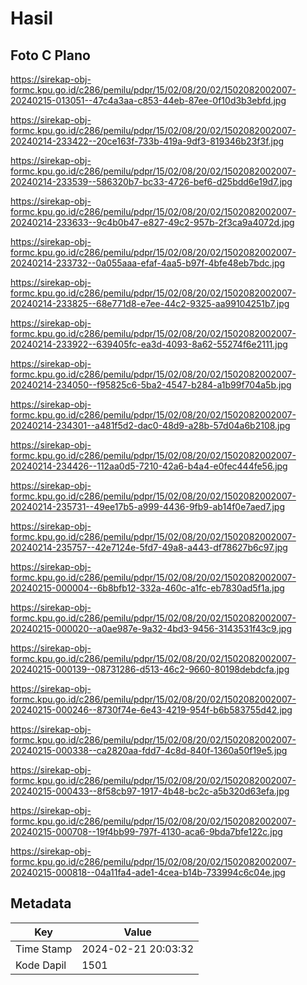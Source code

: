 # Hasil

## Foto C Plano

https://sirekap-obj-formc.kpu.go.id/c286/pemilu/pdpr/15/02/08/20/02/1502082002007-20240215-013051--47c4a3aa-c853-44eb-87ee-0f10d3b3ebfd.jpg

https://sirekap-obj-formc.kpu.go.id/c286/pemilu/pdpr/15/02/08/20/02/1502082002007-20240214-233422--20ce163f-733b-419a-9df3-819346b23f3f.jpg

https://sirekap-obj-formc.kpu.go.id/c286/pemilu/pdpr/15/02/08/20/02/1502082002007-20240214-233539--586320b7-bc33-4726-bef6-d25bdd6e19d7.jpg

https://sirekap-obj-formc.kpu.go.id/c286/pemilu/pdpr/15/02/08/20/02/1502082002007-20240214-233633--9c4b0b47-e827-49c2-957b-2f3ca9a4072d.jpg

https://sirekap-obj-formc.kpu.go.id/c286/pemilu/pdpr/15/02/08/20/02/1502082002007-20240214-233732--0a055aaa-efaf-4aa5-b97f-4bfe48eb7bdc.jpg

https://sirekap-obj-formc.kpu.go.id/c286/pemilu/pdpr/15/02/08/20/02/1502082002007-20240214-233825--68e771d8-e7ee-44c2-9325-aa99104251b7.jpg

https://sirekap-obj-formc.kpu.go.id/c286/pemilu/pdpr/15/02/08/20/02/1502082002007-20240214-233922--639405fc-ea3d-4093-8a62-55274f6e2111.jpg

https://sirekap-obj-formc.kpu.go.id/c286/pemilu/pdpr/15/02/08/20/02/1502082002007-20240214-234050--f95825c6-5ba2-4547-b284-a1b99f704a5b.jpg

https://sirekap-obj-formc.kpu.go.id/c286/pemilu/pdpr/15/02/08/20/02/1502082002007-20240214-234301--a481f5d2-dac0-48d9-a28b-57d04a6b2108.jpg

https://sirekap-obj-formc.kpu.go.id/c286/pemilu/pdpr/15/02/08/20/02/1502082002007-20240214-234426--112aa0d5-7210-42a6-b4a4-e0fec444fe56.jpg

https://sirekap-obj-formc.kpu.go.id/c286/pemilu/pdpr/15/02/08/20/02/1502082002007-20240214-235731--49ee17b5-a999-4436-9fb9-ab14f0e7aed7.jpg

https://sirekap-obj-formc.kpu.go.id/c286/pemilu/pdpr/15/02/08/20/02/1502082002007-20240214-235757--42e7124e-5fd7-49a8-a443-df78627b6c97.jpg

https://sirekap-obj-formc.kpu.go.id/c286/pemilu/pdpr/15/02/08/20/02/1502082002007-20240215-000004--6b8bfb12-332a-460c-a1fc-eb7830ad5f1a.jpg

https://sirekap-obj-formc.kpu.go.id/c286/pemilu/pdpr/15/02/08/20/02/1502082002007-20240215-000020--a0ae987e-9a32-4bd3-9456-3143531f43c9.jpg

https://sirekap-obj-formc.kpu.go.id/c286/pemilu/pdpr/15/02/08/20/02/1502082002007-20240215-000139--08731286-d513-46c2-9660-80198debdcfa.jpg

https://sirekap-obj-formc.kpu.go.id/c286/pemilu/pdpr/15/02/08/20/02/1502082002007-20240215-000246--8730f74e-6e43-4219-954f-b6b583755d42.jpg

https://sirekap-obj-formc.kpu.go.id/c286/pemilu/pdpr/15/02/08/20/02/1502082002007-20240215-000338--ca2820aa-fdd7-4c8d-840f-1360a50f19e5.jpg

https://sirekap-obj-formc.kpu.go.id/c286/pemilu/pdpr/15/02/08/20/02/1502082002007-20240215-000433--8f58cb97-1917-4b48-bc2c-a5b320d63efa.jpg

https://sirekap-obj-formc.kpu.go.id/c286/pemilu/pdpr/15/02/08/20/02/1502082002007-20240215-000708--19f4bb99-797f-4130-aca6-9bda7bfe122c.jpg

https://sirekap-obj-formc.kpu.go.id/c286/pemilu/pdpr/15/02/08/20/02/1502082002007-20240215-000818--04a11fa4-ade1-4cea-b14b-733994c6c04e.jpg


## Metadata

| Key        | Value               |
| ---------- | ------------------- |
| Time Stamp | 2024-02-21 20:03:32 |
| Kode Dapil | 1501                |



